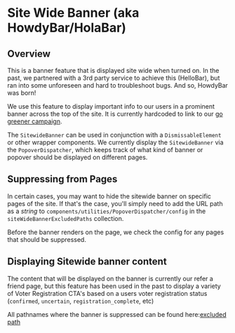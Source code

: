# Site Wide Banner (aka HowdyBar/HolaBar)

## Overview

This is a banner feature that is displayed site wide when turned on. In the past, we partnered with a 3rd party service to achieve this (HelloBar), but ran into some unforeseen and hard to troubleshoot bugs. And so, HowdyBar was born!

We use this feature to display important info to our users in a prominent banner across the top of the site. It is currently hardcoded to link to our [go greener campaign](https://www.dosomething.org/us/campaigns/go-there-greener).

The `SitewideBanner` can be used in conjunction with a `DismissableElement` or other wrapper components. We currently display the `SitewideBanner` via the `PopoverDispatcher`, which keeps track of what kind of banner or popover should be displayed on different pages.

## Suppressing from Pages

In certain cases, you may want to hide the sitewide banner on specific pages of the site. If that's the case, you'll simply need to add the URL path as a _string_ to `components/utilities/PopoverDispatcher/config` in the `siteWideBannerExcludedPaths` collection.

Before the banner renders on the page, we check the config for any pages that should be suppressed.

## Displaying Sitewide banner content

The content that will be displayed on the banner is currently our refer a friend page, but this feature has been used in the past to display a variety of Voter Registration CTA's based on a users voter registration status (`confirmed`, `uncertain`, `registration_complete`, etc)

All pathnames where the banner is suppressed can be found here:[excluded path](https://github.com/DoSomething/phoenix-next/blob/master/resources/assets/components/utilities/PopoverDispatcher/config.js)
